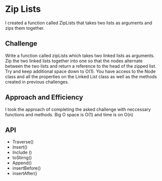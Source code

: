 # Zip Lists
I created a function called ZipLists that takes two lists as arguments and zips them together.


## Challenge
Write a function called zipLists which takes two linked lists as arguments. Zip the two linked lists together into one so that the nodes alternate between the two lists and return a reference to the head of the zipped list. Try and keep additional space down to O(1). You have access to the Node class and all the properties on the Linked List class as well as the methods created in previous challenges.

## Approach and Efficiency 
I took the approach of completing the asked challenge with neccessary functions and methods. Big O space is O(1) and time is on O(n)

## API 
- Traverse()
- Insert()
- Include ()
- toStirng()
- Append()
- insertBefore()
- insertAfter()